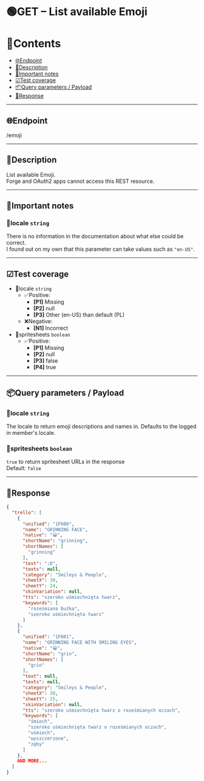 # 🟢GET – List available Emoji

# 📑Contents

- [🌐Endpoint](#endpoint)
- [📄Description](#description)
- [📌Important notes](#important_notes)
- [☑Test coverage](#test_coverage)
- [📦Query parameters / Payload](#query_parameters_payload)
- [📩Response](#response)

---

## 🌐Endpoint <a name="endpoint"></a>

/emoji

---

## 📄Description <a name="description"></a>

List available Emoji.  
Forge and OAuth2 apps cannot access this REST resource.

---

## 📌Important notes <a name="important_notes"></a>

### 💠locale `string`

There is no information in the documentation about what else could be correct.  
I found out on my own that this parameter can take values such as `"en-US"`.

---

## ☑Test coverage <a name="test_coverage"></a>

- 💠locale `string`
  - ✅Positive:
    - **[P1]** Missing
    - **[P2]** null
    - **[P3]** Other (en-US) than default (PL)
  - ❌Negative:
    - **[N1]** Incorrect
- 💠spritesheets `boolean`
  - ✅Positive:
    - **[P1]** Missing
    - **[P2]** null
    - **[P3]** false
    - **[P4]** true

---

## 📦Query parameters / Payload <a name="query_parameters_payload"></a>

### 💠locale `string`

The locale to return emoji descriptions and names in. Defaults to the logged in member's locale.

### 💠spritesheets `boolean`

`true` to return spritesheet URLs in the response  
Default: `false`

---

## 📩Response <a name="response"></a>

```json
{
  "trello": [
    {
      "unified": "1F600",
      "name": "GRINNING FACE",
      "native": "😀",
      "shortName": "grinning",
      "shortNames": [
        "grinning"
      ],
      "text": ":D",
      "texts": null,
      "category": "Smileys & People",
      "sheetX": 30,
      "sheetY": 24,
      "skinVariation": null,
      "tts": "szeroko uśmiechnięta twarz",
      "keywords": [
        "roześmiana buźka",
        "szeroko uśmiechnięta twarz"
      ]
    },
    {
      "unified": "1F601",
      "name": "GRINNING FACE WITH SMILING EYES",
      "native": "😁",
      "shortName": "grin",
      "shortNames": [
        "grin"
      ],
      "text": null,
      "texts": null,
      "category": "Smileys & People",
      "sheetX": 30,
      "sheetY": 25,
      "skinVariation": null,
      "tts": "szeroko uśmiechnięta twarz o roześmianych oczach",
      "keywords": [
        "śmiech",
        "szeroko uśmiechnięta twarz o roześmianych oczach",
        "uśmiech",
        "wyszczerzone",
        "zęby"
      ]
    },
    AND MORE...
  ]
}
```
